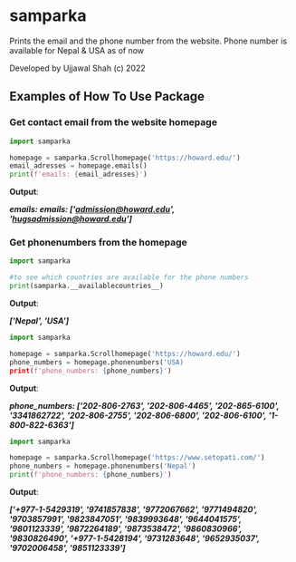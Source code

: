 # samparka

Prints the email and the phone number from the website.
Phone number is available for Nepal & USA as of now

Developed by Ujjawal Shah (c) 2022

## Examples of How To Use Package

### Get contact email from the website homepage

```python
import samparka

homepage = samparka.Scrollhomepage('https://howard.edu/')
email_adresses = homepage.emails()
print(f'emails: {email_adresses}')
```
**Output**:

***emails: emails: ['admission@howard.edu', 'hugsadmission@howard.edu']***

### Get phonenumbers from the homepage

```python
import samparka

#to see which countries are available for the phone numbers
print(samparka.__availablecountries__)
```
**Output**:

***['Nepal', 'USA']***


```python
import samparka

homepage = samparka.Scrollhomepage('https://howard.edu/')
phone_numbers = homepage.phonenumbers('USA)
print(f'phone_numbers: {phone_numbers}')
```
**Output**:

***phone_numbers: ['202-806-2763', '202-806-4465', '202-865-6100', '3341862722', '202-806-2755', '202-806-6800', '202-806-6100', '1-800-822-6363']***


```python
import samparka

homepage = samparka.Scrollhomepage('https://www.setopati.com/')
phone_numbers = homepage.phonenumbers('Nepal')
print(f'phone_numbers: {phone_numbers}')
```
**Output**:

***['+977-1-5429319', '9741857838', '9772067662', '9771494820', '9703857991', '9823847051', '9839993648', '9644041575', '9801123339', '9872264189', '9873538472', '9860830966', '9830826490', '+977-1-5428194', '9731283648', '9652935037', '9702006458', '9851123339']***
